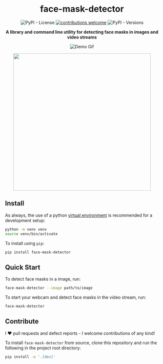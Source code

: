 <div align="center">

# face-mask-detector
![PyPI - License](https://img.shields.io/pypi/l/face-mask-detector?style=flat)
[![contributions welcome](https://img.shields.io/badge/contributions-welcome-brightgreen.svg?style=flat)](https://github.com/senofsky/face-mask-detector/issues)
![PyPI - Versions](https://img.shields.io/pypi/pyversions/face-mask-detector?logo=python&logoColor=white)

**A library and command line utility for detecting face masks in images and video streams**

![Demo Gif](docs/assets/demo.gif)

<img src="docs/assets/before-and-after-face-mask-detection-example.png" width="450">

</div>

Install
---------------

As always, the use of a python [virtual
environment](https://docs.python.org/3/tutorial/venv.html) is recommended for a
development setup:

``` sh
python -m venv venv
source venv/bin/activate
```

To install using `pip`:

``` sh
pip install face-mask-detector
```

Quick Start
-------------

To detect face masks in a image, run:

```sh
face-mask-detector --image path/to/image
```

To start your webcam and detect face masks in the video stream, run:

```sh
face-mask-detector
```

Contribute
-------------

I :heart: pull requests and defect reports - I welcome contributions of any kind!

To install `face-mask-detector` from source, clone this repository and run the
following in the project root directory:

```sh
pip install -e '.[dev]'
```
